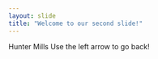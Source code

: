 ```yaml
---
layout: slide
title: "Welcome to our second slide!"
---
```

Hunter Mills
Use the left arrow to go back!
